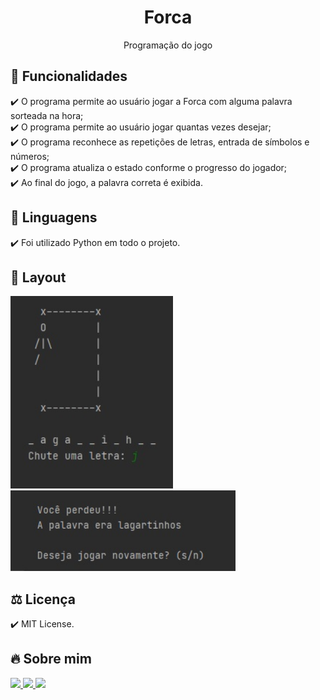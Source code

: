 <h1 align="center"> Forca </h1>
<p align="center">Programação do jogo

## 🎯 Funcionalidades
✔️ O programa permite ao usuário jogar a Forca com alguma palavra sorteada na hora; <br>
✔️ O programa permite ao usuário jogar quantas vezes desejar; <br>
✔️ O programa reconhece as repetições de letras, entrada de símbolos e números; <br>
✔️ O programa atualiza o estado conforme o progresso do jogador; <br>
✔️ Ao final do jogo, a palavra correta é exibida.

## 🚀 Linguagens
✔️ Foi utilizado Python em todo o projeto.

## 🎨 Layout
<p align="left">
      <img src="Imagens/1.jpg" width="260"> &nbsp; &nbsp; 
      <img src="Imagens/2.jpg" width="360"> &nbsp; &nbsp; 
      
## ⚖️ Licença
✔️ MIT License.

## 🔥 Sobre mim 
  <div>
  <p align="leftr">
  <a href = "https://mail.google.com/mail/u/1/#inbox"><img src="https://img.shields.io/badge/-Gmail-%23EA4335?style=for-the-badge&logo=gmail&logoColor=white" target="_blank">
  </a>
  <a href="https://www.linkedin.com/in/maria-eduarda-macedo-braga-4663bb208/e" target="_blank"><img src="https://img.shields.io/badge/-LinkedIn-%230077B5?style=for-the-badge&logo=linkedin&logoColor=white" target="_blank">
  </a> 
  <a href="https://www.instagram.com/_maria_2k03/?hl=pt-br" target="_blank"><img src="https://img.shields.io/badge/-Instagram-%23E4405F?style=for-the-badge&logo=instagram&logoColor=white" target="_blank">
  </a>
</div></p>

